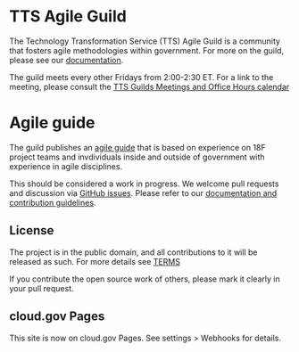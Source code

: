 # TTS Agile Guild

The Technology Transformation Service (TTS) Agile Guild is a community that fosters agile methodologies within government. For more on the guild, please see our [documentation](https://github.com/18F/agile/blob/18f-pages/guild/).

The guild meets every other Fridays from 2:00-2:30 ET.  For a link to the meeting, please consult the [TTS Guilds Meetings and Office Hours calendar](https://calendar.google.com/calendar/embed?src=gsa.gov_o1aqcv28k1f0nmca5bkch8los4%40group.calendar.google.com&ctz=America%2FChicago)

# Agile guide

The guild publishes an [agile guide](https://agile.18f.gov) that is based on  experience on 18F project teams and invdividuals inside and outside of government with experience in agile disciplines.  

This should be considered a work in progress.  We welcome pull requests and discussion via [GitHub issues](https://github.com/18F/agile/issues). Please refer to our [documentation and contribution guidelines](https://github.com/18F/agile/blob/18f-pages/CONTRIBUTING.md).

## License

The project is in the public domain, and all contributions to it will be released as such. For more details see [TERMS](TERMS.md)

If you contribute the open source work of others, please mark it clearly in your pull request.

## cloud.gov Pages

This site is now on cloud.gov Pages. See settings > Webhooks for details.
